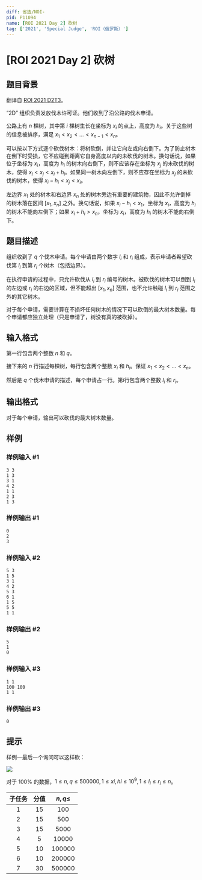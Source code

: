 ```yaml
---
diff: 省选/NOI-
pid: P11094
name: [ROI 2021 Day 2] 砍树
tag: ['2021', 'Special Judge', 'ROI（俄罗斯）']
---
```

# [ROI 2021 Day 2] 砍树
## 题目背景

翻译自 [ROI 2021 D2T3](https://neerc.ifmo.ru/school/archive/2020-2021/ru-olymp-roi-2021-day2.pdf)。

“2D” 组织负责发放伐木许可证。他们收到了沿公路的伐木申请。

公路上有 $n$ 棵树，其中第 $i$ 棵树生长在坐标为 $x_i$ 的点上，高度为 $h_i$。关于这些树的信息被排序，满足 $x_1 < x_2 < \dots < x_{n-1} < x_n$。

可以按以下方式逐个砍伐树木：将树砍倒，并让它向左或向右倒下。为了防止树木在倒下时受损，它不应碰到距离它自身高度以内的未砍伐的树木。换句话说，如果位于坐标为 $x_i$，高度为 $h_i$ 的树木向右倒下，则不应该存在坐标为 $x_j$ 的未砍伐的树木，使得 $x_i < x_j < x_i + h_i$。如果同一树木向左倒下，则不应存在坐标为 $x_j$ 的未砍伐的树木，使得 $x_i − h_i < x_j < x_i$。

左边界 $x_1$ 处的树木和右边界 $x_n$ 处的树木旁边有重要的建筑物，因此不允许倒掉的树木落在区间 $[x_1, x_n]$ 之外。换句话说，如果 $x_i − h_i < x_1$，坐标为 $x_i$，高度为 $h_i$ 的树木不能向左倒下；如果 $x_i + h_i > x_n$，坐标为 $x_i$，高度为 $h_i$ 的树木不能向右倒下。
## 题目描述

组织收到了 $q$ 个伐木申请。每个申请由两个数字 $l_i$ 和 $r_i$ 组成，表示申请者希望砍伐第 $l_i$ 到第 $r_i$ 个树木（包括边界）。

在执行申请的过程中，只允许砍伐从 $l_i$ 到 $r_i$ 编号的树木。被砍伐的树木可以倒到 $l_i$ 的左边或 $r_i$ 的右边的区域，但不能超出 $[x_1, x_n]$ 范围，也不允许触碰 $l_i$ 到 $r_i$ 范围之外的其它树木。

对于每个申请，需要计算在不损坏任何树木的情况下可以砍倒的最大树木数量。每个申请都应独立处理（只是申请了，树没有真的被砍掉）。
## 输入格式

第一行包含两个整数 $n$ 和 $q$。

接下来的 $n$ 行描述每棵树，每行包含两个整数 $x_i$ 和 $h_i$。保证 $x_1 < x_2 < \dots < x_n$。

然后是 $q$ 个伐木申请的描述，每个申请占一行。第i行包含两个整数 $l_i$ 和 $r_i$。
## 输出格式

对于每个申请，输出可以砍伐的最大树木数量。
## 样例

### 样例输入 #1
```
3 3
1 3
3 1
4 2
1 1
2 3
1 3
```
### 样例输出 #1
```
0
2
3
```
### 样例输入 #2
```
5 3
1 5
3 1
4 2
5 3
6 1
1 5
5 5
1 1
```
### 样例输出 #2
```
5
1
0
```
### 样例输入 #3
```
1 1
100 100
1 1
```
### 样例输出 #3
```
0
```
## 提示

样例一最后一个询问可以这样砍：

![](https://cdn.luogu.com.cn/upload/image_hosting/ituaka9n.png)

对于 $100\%$ 的数据，$1 \le n, q \le 500000,1 \le xi, hi \le 10^9,1 \le l_i \le r_i \le n$。

| 子任务 | 分值 | $n,q\le$ |
| :----------: | :----------: | :----------: |
| $1$ | $15$ | $100$ |
| $2$ | $15$ | $500$ |
| $3$ | $15$ | $5000$ |
| $4$ | $5$ | $10000$ |
| $5$ | $10$ | $100000$ |
| $6$ | $10$ | $200000$ |
| $7$ | $30$ | $500000$ |
